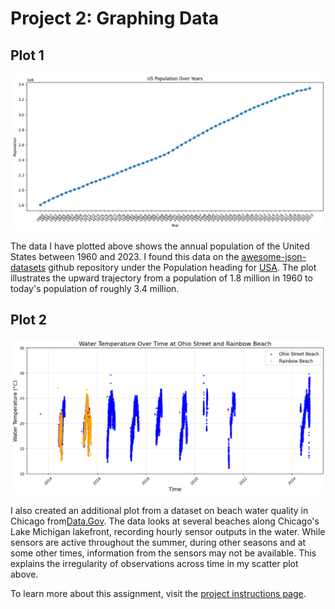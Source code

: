 # Project 2: Graphing Data

## Plot 1
![US Population Over Years](Population_Plot.png)

The data I have plotted above shows the annual population of the United States between 1960 and 2023. I found this data on the [awesome-json-datasets](https://github.com/jdorfman/awesome-json-datasets?tab=readme-ov-file) github repository under the Population heading for [USA](http://api.worldbank.org/countries/USA/indicators/SP.POP.TOTL?per_page=5000&format=json). The plot illustrates the upward trajectory from a population of 1.8 million in 1960 to today's population of roughly 3.4 million.


## Plot 2
![Water Temperature Over Time at Ohio Street and Rainbow Beach](Beach_Plot.png)

I also created an additional plot from a dataset on beach water quality in Chicago from[Data.Gov](https://catalog.data.gov/dataset/beach-water-quality-automated-sensors). The data looks at several beaches along Chicago's Lake Michigan lakefront, recording hourly sensor outputs in the water. While sensors are active throughout the summer, during other seasons and at some other times, information from the sensors may not be available. This explains the irregularity of observations across time in my scatter plot above. 

To learn more about this assignment, visit the [project instructions page](https://github.com/mikeizbicki/cmc-csci040/tree/2025spring/project_02_visualizing_datasets). 